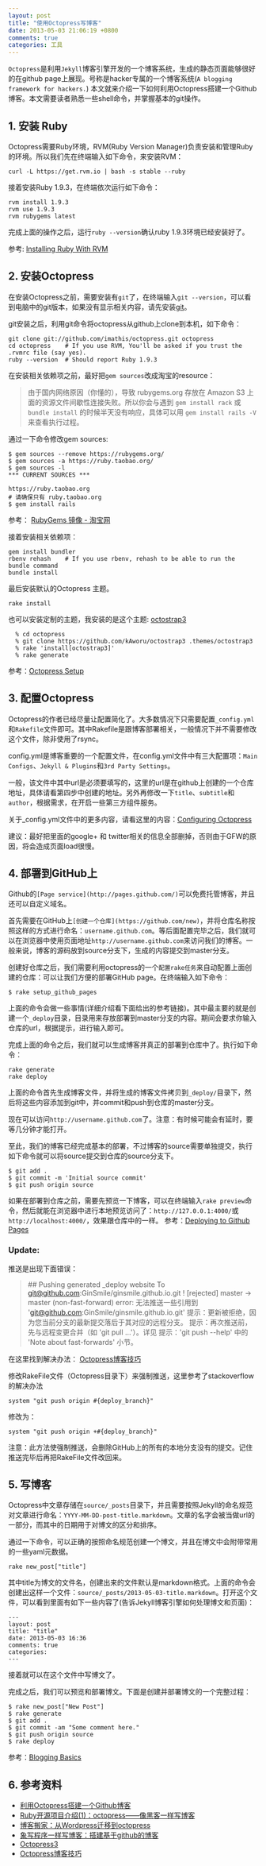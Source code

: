```yaml
---
layout: post
title: "使用Octopress写博客"
date: 2013-05-03 21:06:19 +0800
comments: true
categories: 工具
---
```

`Octopress`是利用`Jekyll`博客引擎开发的一个博客系统，生成的静态页面能够很好的在github page上展现。号称是hacker专属的一个博客系统(`A blogging framework for hackers.`)
本文就来介绍一下如何利用Octopress搭建一个Github博客。本文需要读者熟悉一些shell命令，并掌握基本的git操作。

<!--more-->

## 1. 安装 Ruby
Octopress需要Ruby环境，RVM(Ruby Version Manager)负责安装和管理Ruby的环境。所以我们先在终端输入如下命令，来安装RVM：  
```console  
curl -L https://get.rvm.io | bash -s stable --ruby  
```  
接着安装Ruby 1.9.3，在终端依次运行如下命令：  
```console   
rvm install 1.9.3  
rvm use 1.9.3  
rvm rubygems latest  
```  
完成上面的操作之后，运行`ruby --version`确认ruby 1.9.3环境已经安装好了。

参考: [Installing Ruby With RVM](http://octopress.org/docs/setup/rvm/)  

## 2. 安装Octopress
在安装Octopress之前，需要安装有`git`了，在终端输入`git --version`，可以看到电脑中的git版本，如果没有显示相关内容，请先安装[git](http://git-scm.com/)。   

git安装之后，利用git命令将octopress从github上clone到本机，如下命令：
```console
git clone git://github.com/imathis/octopress.git octopress  
cd octopress    # If you use RVM, You'll be asked if you trust the .rvmrc file (say yes).  
ruby --version  # Should report Ruby 1.9.3  
```  

在安装相关依赖项之前，最好把`gem sources`改成淘宝的resource：  
>由于国内网络原因（你懂的），导致 rubygems.org 存放在 Amazon S3 上面的资源文件间歇性连接失败。所以你会与遇到 `gem install rack` 或 `bundle install` 的时候半天没有响应，具体可以用 `gem install rails -V` 来查看执行过程。

通过一下命令修改gem sources:  
```    
$ gem sources --remove https://rubygems.org/  
$ gem sources -a https://ruby.taobao.org/  
$ gem sources -l  
*** CURRENT SOURCES *** 

https://ruby.taobao.org  
# 请确保只有 ruby.taobao.org  
$ gem install rails  
```   

参考： [RubyGems 镜像 - 淘宝网](http://ruby.taobao.org/)  

接着安装相关依赖项：  
```console
gem install bundler  
rbenv rehash    # If you use rbenv, rehash to be able to run the bundle command  
bundle install  
```

最后安装默认的Octopress 主题。  
```
rake install
```
也可以安装定制的主题，我安装的是这个主题: [octostrap3](https://github.com/kAworu/octostrap3)   
```  
  % cd octopress   
  % git clone https://github.com/kAworu/octostrap3 .themes/octostrap3  
  % rake 'install[octostrap3]'  
  % rake generate  
```  

参考：[Octopress Setup](http://octopress.org/docs/setup/)  

## 3. 配置Octopress
Octopress的作者已经尽量让配置简化了。大多数情况下只需要配置`_config.yml`和`Rakefile`文件即可。其中Rakefile是跟博客部署相关，一般情况下并不需要修改这个文件，除非使用了rsync。

config.yml是博客重要的一个配置文件，在config.yml文件中有三大配置项：`Main Configs`、`Jekyll & Plugins`和`3rd Party Settings`。

一般，该文件中其中url是必须要填写的，这里的url是在github上创建的一个仓库地址，具体请看第四步中创建的地址。另外再修改一下`title`、`subtitle`和`author`，根据需求，在开启一些第三方组件服务。

关于_config.yml文件中的更多内容，请看这里的内容：[Configuring Octopress](http://octopress.org/docs/configuring/)

建议：最好把里面的google+ 和 twitter相关的信息全部删掉，否则由于GFW的原因，将会造成页面load很慢。

## 4. 部署到GitHub上
Github的`[Page service](http://pages.github.com/)`可以免费托管博客，并且还可以自定义域名。

首先需要在GitHub上`[创建一个仓库](https://github.com/new)`，并将仓库名称按照这样的方式进行命名：`username.github.com`。等后面配置完毕之后，我们就可以在浏览器中使用页面地址`http://username.github.com`来访问我们的博客。一般来说，博客的源码放到source分支下，生成的内容提交到master分支。

创建好仓库之后，我们需要利用octopress的一个`配置rake任务`来自动配置上面创建的仓库：可以让我们方便的部署GitHub page。在终端输入如下命令：
```
$ rake setup_github_pages   
```   
上面的命令会做一些事情(详细介绍看下面给出的参考链接)。其中最主要的就是创建一个`_deploy`目录，目录用来存放部署到master分支的内容。期间会要求你输入仓库的url，根据提示，进行输入即可。

完成上面的命令之后，我们就可以生成博客并真正的部署到仓库中了。执行如下命令：
```
rake generate  
rake deploy  
```
上面的命令首先生成博客文件，并将生成的博客文件拷贝到`_deploy/`目录下，然后将这些内容添加到git中，并commit和push到仓库的master分支。

现在可以访问`http://username.github.com`了。注意：有时候可能会有延时，要等几分钟才能打开。

至此，我们的博客已经完成基本的部署，不过博客的source需要单独提交，执行如下命令就可以将source提交到仓库的source分支下。
```
$ git add .  
$ git commit -m 'Initial source commit'  
$ git push origin source  
```
如果在部署到仓库之前，需要先预览一下博客，可以在终端输入`rake preview`命令，然后就能在浏览器中进行本地预览访问了：`http://127.0.0.1:4000/`或`http://localhost:4000/`，效果跟仓库中的一样。
参考：[Deploying to Github Pages](http://octopress.org/docs/deploying/)  

### Update:
推送是出现下面错误：
>\## Pushing generated _deploy website
>To git@github.com:GinSmile/ginsmile.github.io.git
> ! [rejected]        master -> master (non-fast-forward)
>error: 无法推送一些引用到 'git@github.com:GinSmile/ginsmile.github.io.git'
>提示：更新被拒绝，因为您当前分支的最新提交落后于其对应的远程分支。
>提示：再次推送前，先与远程变更合并（如 'git pull ...'）。详见
>提示：'git push --help' 中的 'Note about fast-forwards' 小节。    

在这里找到解决办法： [Octopress博客技巧](http://ginsmile.github.io/blog/2013/08/29/octopressbo-ke-ji-qiao/#.U5M_X3WSxhE)  

修改RakeFile文件（Octopress目录下）来强制推送，这里参考了stackoverflow的解决办法
```   
system "git push origin #{deploy_branch}"   
```   
修改为：  
```   
system "git push origin +#{deploy_branch}"   
```

注意：此方法使强制推送，会删除GitHub上的所有的本地分支没有的提交。记住推送完毕后再把RakeFile文件改回来。

## 5. 写博客
Octopress中文章存储在`source/_posts`目录下，并且需要按照Jekyll的命名规范对文章进行命名：`YYYY-MM-DD-post-title.markdown`。文章的名字会被当做url的一部分，而其中的日期用于对博文的区分和排序。

通过一下命令，可以正确的按照命名规范创建一个博文，并且在博文中会附带常用的一些yaml元数据。  
```
rake new_post["title"]   
```   
其中title为博文的文件名，创建出来的文件默认是markdown格式。上面的命令会创建出这样一个文件：`source/_posts/2013-05-03-title.markdown`。打开这个文件，可以看到里面有如下一些内容了(告诉Jekyll博客引擎如何处理博文和页面)：  
```
---  
layout: post  
title: "title"
date: 2013-05-03 16:36  
comments: true  
categories:   
---  
```
接着就可以在这个文件中写博文了。

完成之后，我们可以预览和部署博文。下面是创建并部署博文的一个完整过程：
```
$ rake new_post["New Post"]  
$ rake generate  
$ git add .  
$ git commit -am "Some comment here."   
$ git push origin source  
$ rake deploy  
```

参考：[Blogging Basics](http://octopress.org/docs/blogging/)  

## 6. 参考资料
- [利用Octopress搭建一个Github博客](http://beyondvincent.com/blog/2013/08/03/108-creating-a-github-blog-using-octopress/)   
- [Ruby开源项目介绍(1)：octopress——像黑客一样写博客](http://www.yangzhiping.com/tech/octopress.html)   
- [博客搬家：从Wordpress迁移到octopress](http://www.lijinma.com/blog/2013/01/23/move-from-wordpress-to-octopress/)  
- [象写程序一样写博客：搭建基于github的博客](http://blog.devtang.com/blog/2012/02/10/setup-blog-based-on-github/)  
- [Octopress3](http://kaworu.github.io/octopress/setup/install/)   
- [Octopress博客技巧](http://ginsmile.github.io/blog/2013/08/29/octopressbo-ke-ji-qiao/#.U5M_X3WSxhE)
 

